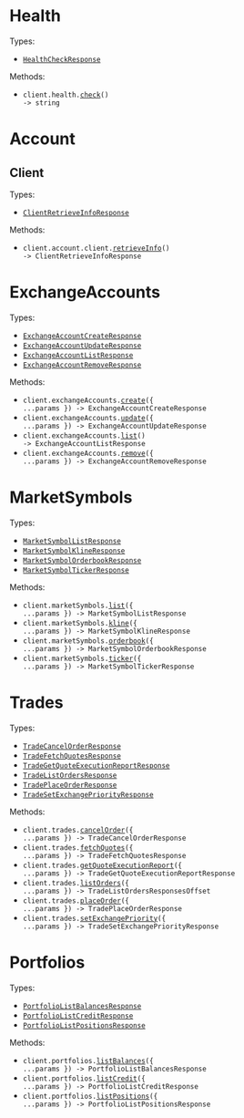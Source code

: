 # Health

Types:

- <code><a href="./src/resources/health.ts">HealthCheckResponse</a></code>

Methods:

- <code title="get /api/v2/health">client.health.<a href="./src/resources/health.ts">check</a>() -> string</code>

# Account

## Client

Types:

- <code><a href="./src/resources/account/client.ts">ClientRetrieveInfoResponse</a></code>

Methods:

- <code title="get /api/v2/client/getInfo">client.account.client.<a href="./src/resources/account/client.ts">retrieveInfo</a>() -> ClientRetrieveInfoResponse</code>

# ExchangeAccounts

Types:

- <code><a href="./src/resources/exchange-accounts.ts">ExchangeAccountCreateResponse</a></code>
- <code><a href="./src/resources/exchange-accounts.ts">ExchangeAccountUpdateResponse</a></code>
- <code><a href="./src/resources/exchange-accounts.ts">ExchangeAccountListResponse</a></code>
- <code><a href="./src/resources/exchange-accounts.ts">ExchangeAccountRemoveResponse</a></code>

Methods:

- <code title="post /api/v2/exchange/addExchangeAccount">client.exchangeAccounts.<a href="./src/resources/exchange-accounts.ts">create</a>({ ...params }) -> ExchangeAccountCreateResponse</code>
- <code title="post /api/v2/exchange/updateExchangeAccount">client.exchangeAccounts.<a href="./src/resources/exchange-accounts.ts">update</a>({ ...params }) -> ExchangeAccountUpdateResponse</code>
- <code title="get /api/v2/exchange/listExchangeAccounts">client.exchangeAccounts.<a href="./src/resources/exchange-accounts.ts">list</a>() -> ExchangeAccountListResponse</code>
- <code title="post /api/v2/exchange/removeExchangeAccount">client.exchangeAccounts.<a href="./src/resources/exchange-accounts.ts">remove</a>({ ...params }) -> ExchangeAccountRemoveResponse</code>

# MarketSymbols

Types:

- <code><a href="./src/resources/market-symbols.ts">MarketSymbolListResponse</a></code>
- <code><a href="./src/resources/market-symbols.ts">MarketSymbolKlineResponse</a></code>
- <code><a href="./src/resources/market-symbols.ts">MarketSymbolOrderbookResponse</a></code>
- <code><a href="./src/resources/market-symbols.ts">MarketSymbolTickerResponse</a></code>

Methods:

- <code title="get /api/v2/market/listSymbolInfo">client.marketSymbols.<a href="./src/resources/market-symbols.ts">list</a>({ ...params }) -> MarketSymbolListResponse</code>
- <code title="get /api/v2/market/kline">client.marketSymbols.<a href="./src/resources/market-symbols.ts">kline</a>({ ...params }) -> MarketSymbolKlineResponse</code>
- <code title="get /api/v2/market/orderbook">client.marketSymbols.<a href="./src/resources/market-symbols.ts">orderbook</a>({ ...params }) -> MarketSymbolOrderbookResponse</code>
- <code title="get /api/v2/market/ticker">client.marketSymbols.<a href="./src/resources/market-symbols.ts">ticker</a>({ ...params }) -> MarketSymbolTickerResponse</code>

# Trades

Types:

- <code><a href="./src/resources/trades.ts">TradeCancelOrderResponse</a></code>
- <code><a href="./src/resources/trades.ts">TradeFetchQuotesResponse</a></code>
- <code><a href="./src/resources/trades.ts">TradeGetQuoteExecutionReportResponse</a></code>
- <code><a href="./src/resources/trades.ts">TradeListOrdersResponse</a></code>
- <code><a href="./src/resources/trades.ts">TradePlaceOrderResponse</a></code>
- <code><a href="./src/resources/trades.ts">TradeSetExchangePriorityResponse</a></code>

Methods:

- <code title="post /api/v2/trading/cancelOrder">client.trades.<a href="./src/resources/trades.ts">cancelOrder</a>({ ...params }) -> TradeCancelOrderResponse</code>
- <code title="post /api/v2/trading/fetchQuotes">client.trades.<a href="./src/resources/trades.ts">fetchQuotes</a>({ ...params }) -> TradeFetchQuotesResponse</code>
- <code title="post /api/v2/trading/getQuoteExecutionReport">client.trades.<a href="./src/resources/trades.ts">getQuoteExecutionReport</a>({ ...params }) -> TradeGetQuoteExecutionReportResponse</code>
- <code title="get /api/v2/trading/listOrders">client.trades.<a href="./src/resources/trades.ts">listOrders</a>({ ...params }) -> TradeListOrdersResponsesOffset</code>
- <code title="post /api/v2/trading/placeOrder">client.trades.<a href="./src/resources/trades.ts">placeOrder</a>({ ...params }) -> TradePlaceOrderResponse</code>
- <code title="post /api/v2/exchange/setExchangePriority">client.trades.<a href="./src/resources/trades.ts">setExchangePriority</a>({ ...params }) -> TradeSetExchangePriorityResponse</code>

# Portfolios

Types:

- <code><a href="./src/resources/portfolios.ts">PortfolioListBalancesResponse</a></code>
- <code><a href="./src/resources/portfolios.ts">PortfolioListCreditResponse</a></code>
- <code><a href="./src/resources/portfolios.ts">PortfolioListPositionsResponse</a></code>

Methods:

- <code title="get /api/v2/portfolio/listBalances">client.portfolios.<a href="./src/resources/portfolios.ts">listBalances</a>({ ...params }) -> PortfolioListBalancesResponse</code>
- <code title="get /api/v2/portfolio/listCredit">client.portfolios.<a href="./src/resources/portfolios.ts">listCredit</a>({ ...params }) -> PortfolioListCreditResponse</code>
- <code title="get /api/v2/portfolio/listPositions">client.portfolios.<a href="./src/resources/portfolios.ts">listPositions</a>({ ...params }) -> PortfolioListPositionsResponse</code>
